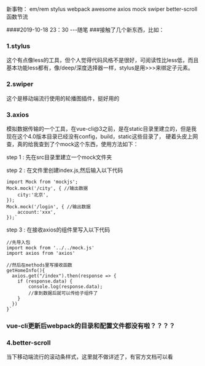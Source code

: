 新事物：
em/rem
stylus
webpack
awesome
axios
mock
swiper
better-scroll
函数节流


####2019-10-18 23：30  ---随笔
###接触了几个新东西，比如：

### 1.stylus
 这个有点像less的工具，但个人觉得代码风格不是很好，可阅读性比less低，而且基本功能less都有，像/deep/深度选择器一样，stylus是用>>>来绑定子元素。

### 2.swiper
 这个是移动端流行使用的轮播图插件，挺好用的
### 3.axios
 模拟数据传输的一个工具，在vue-cli@3之前，是在static目录里建立的，但是我现在这个4.0版本目录已经没有config，build，static这些目录了，
 硬着头皮上网查，真的给我查到了个mock这个东西，使用方法如下：
 
 step 1 :  先在src目录里建立一个mock文件夹
 
 step 2 :  在文件里创建index.js,然后输入以下代码
 
    import Mock from 'mockjs';
    Mock.mock('/city', { //输出数据
        city:'北京', 
    });
    Mock.mock('/login', { //输出数据
        account:'xxx', 
    });`
   
 step 3 : 在接收axios的组件里写入以下代码
 
    //先导入包
    import mock from '../../mock.js' 
    import axios from 'axios'
    
    //然后在methods里写接收函数
    getHomeInfo(){
      axios.get("/index").then(response => {
        if (response.data) {
            console.log(response.data);
            //拿到数据后就可以传给子组件了
        }
      })
    }`
 
 ### vue-cli更新后webpack的目录和配置文件都没有啦？？？？
 ### 4.better-scroll
 当下移动端流行的滚动条样式，这里就不做详述了，有官方文档可以看